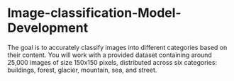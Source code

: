# Image-classification-Model-Development
The goal is to accurately classify images into different categories based on their content. You will work with a provided dataset containing around 25,000 images of size 150x150 pixels, distributed across six categories: buildings, forest, glacier, mountain, sea, and street.
